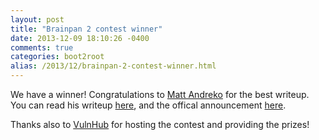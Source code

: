 ```yaml
---
layout: post
title: "Brainpan 2 contest winner"
date: 2013-12-09 18:10:26 -0400
comments: true
categories: boot2root
alias: /2013/12/brainpan-2-contest-winner.html
---
```


We have a winner! Congratulations to [Matt Andreko](http://www.twitter.com/mandreko) for the best writeup. You can read his writeup [here](http://www.mattandreko.com/2013/11/20/brainpan2/), and the offical announcement [here](http://blog.vulnhub.com/2013/12/competition-results-brainpan-2.html).

<!--more-->

Thanks also to [VulnHub](http://www.vulnhub.com/) for hosting the contest and providing the prizes!
